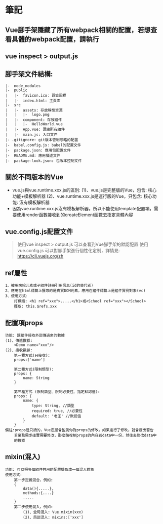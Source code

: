# 筆記

## Vue腳手架隱藏了所有webpack相關的配置，若想查看具體的webpack配置，請執行
## vue inspect > output.js

## 腳手架文件結構:
    |-  node_modules
    |-  public
    |   |-  favicon.ico: 頁籤圖標
    |   |-  index.html: 主頁面
    |-  src
    |   |-  assets: 存放靜態資源
    |   |   |-  logo.png
    |   |-  component: 存放組件
    |   |   |-  HelloWorld.vue
    |   |-  App.vue: 匯總所有組件
    |   |-  main.js: 入口文件
    |- .gitignore: git版本管制忽略的配置
    |-  babel.config.js: babel的配置文件
    |-  package.json: 應用包配置文件
    |-  README.md: 應用描述文件
    |-  package-look.json: 包版本控制文件

## 關於不同版本的Vue
- vue.js與vue.runtime.xxx.js的區別:
    (1)、vue.js是完整版的Vue，包含: 核心功能+模板解析器
    (2)、vue.runtime.xxx.js是運行版的Vue，只包含: 核心功能: 沒有模板解析器
- 因為vue.runtime.xxx.js沒有模板解析器，所以不能使用template配置項，需要使用render函數接收到的createElement函數去指定具體內容

## vue.config.js配置文件
> 使用vue inspect > output.js 可以查看到Vue腳手架的默認配置
> 使用vue.config.js 可以對腳手架進行個性化定制，詳情見: https://cli.vuejs.org/zh

## ref屬性
    1、被用來給元素或子組件註冊引用信息(id的替代者)
    2、應用在html標籤上獲取的是真實DOM元素，應用在組件標籤上是組件實例對象(vc)
    3、使用方式:
        打標識: <h1 ref="xxx">.....</h1>或<School ref="xxx"></School>
        獲取: this.$refs.xxx

## 配置項props
    功能: 讓組件接收外部傳過來的數據
    (1)、傳遞數據:
        <Demo name="xxx"/>
    (2)、接收數據:
        第一種方式(只接收):
        props:['name']

        第二種方式(限制類型):
        props: {
            name: String
        }

        第三種方式 (限制類型、限制必要性、指定默認值):
        props: {
            name: {
                type: String, //類型
                required: true, //必要性
                default: '老王' //默認值
            }
        }
    備註:props是只讀的，Vue底層會監測你對props的修改，如果進行了修改，就會發出警告
        若業務需求確實需要修改，那麼請複制props的內容到data中一份，然後去修改data中
        的數據

## mixin(混入)
    功能: 可以把多個組件共用的配置提取成一個混入對象
    使用方式:
        第一步定義混合，例如:
        {
            data(){.....},
            methods:{....}
            .....
        }
        第二步使用混入，例如: 
            (1)、全局混入: Vue.mixin(xxx)
            (2)、局部混入: mixins:['xxx']